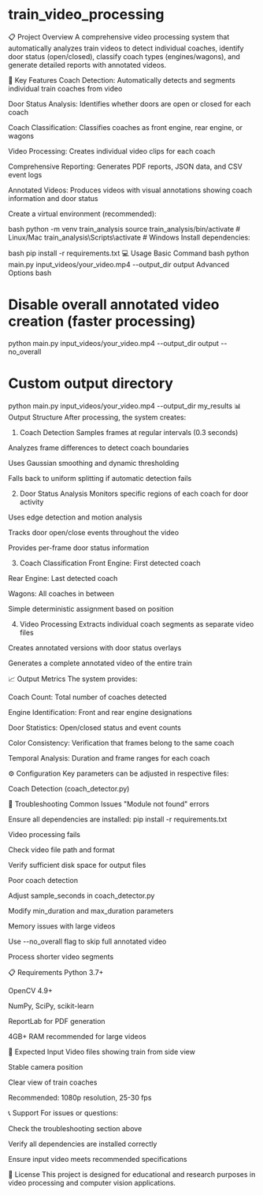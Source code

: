 # train_video_processing

📋 Project Overview
A comprehensive video processing system that automatically analyzes train videos to detect individual coaches, identify door status (open/closed), classify coach types (engines/wagons), and generate detailed reports with annotated videos.

🎯 Key Features
Coach Detection: Automatically detects and segments individual train coaches from video

Door Status Analysis: Identifies whether doors are open or closed for each coach

Coach Classification: Classifies coaches as front engine, rear engine, or wagons

Video Processing: Creates individual video clips for each coach

Comprehensive Reporting: Generates PDF reports, JSON data, and CSV event logs

Annotated Videos: Produces videos with visual annotations showing coach information and door status



Create a virtual environment (recommended):

bash
python -m venv train_analysis
source train_analysis/bin/activate  # Linux/Mac
train_analysis\Scripts\activate    # Windows
Install dependencies:

bash
pip install -r requirements.txt
💻 Usage
Basic Command
bash
python main.py input_videos/your_video.mp4 --output_dir output
Advanced Options
bash
# Disable overall annotated video creation (faster processing)
python main.py input_videos/your_video.mp4 --output_dir output --no_overall

# Custom output directory
python main.py input_videos/your_video.mp4 --output_dir my_results
📊 Output Structure
After processing, the system creates:

1. Coach Detection
Samples frames at regular intervals (0.3 seconds)

Analyzes frame differences to detect coach boundaries

Uses Gaussian smoothing and dynamic thresholding

Falls back to uniform splitting if automatic detection fails

2. Door Status Analysis
Monitors specific regions of each coach for door activity

Uses edge detection and motion analysis

Tracks door open/close events throughout the video

Provides per-frame door status information

3. Coach Classification
Front Engine: First detected coach

Rear Engine: Last detected coach

Wagons: All coaches in between

Simple deterministic assignment based on position

4. Video Processing
Extracts individual coach segments as separate video files

Creates annotated versions with door status overlays

Generates a complete annotated video of the entire train

📈 Output Metrics
The system provides:

Coach Count: Total number of coaches detected

Engine Identification: Front and rear engine designations

Door Statistics: Open/closed status and event counts

Color Consistency: Verification that frames belong to the same coach

Temporal Analysis: Duration and frame ranges for each coach

⚙️ Configuration
Key parameters can be adjusted in respective files:

Coach Detection (coach_detector.py)

🐛 Troubleshooting
Common Issues
"Module not found" errors

Ensure all dependencies are installed: pip install -r requirements.txt

Video processing fails

Check video file path and format

Verify sufficient disk space for output files

Poor coach detection

Adjust sample_seconds in coach_detector.py

Modify min_duration and max_duration parameters

Memory issues with large videos

Use --no_overall flag to skip full annotated video

Process shorter video segments

📋 Requirements
Python 3.7+

OpenCV 4.9+

NumPy, SciPy, scikit-learn

ReportLab for PDF generation

4GB+ RAM recommended for large videos

🎯 Expected Input
Video files showing train from side view

Stable camera position

Clear view of train coaches

Recommended: 1080p resolution, 25-30 fps

📞 Support
For issues or questions:

Check the troubleshooting section above

Verify all dependencies are installed correctly

Ensure input video meets recommended specifications

📄 License
This project is designed for educational and research purposes in video processing and computer vision applications.

